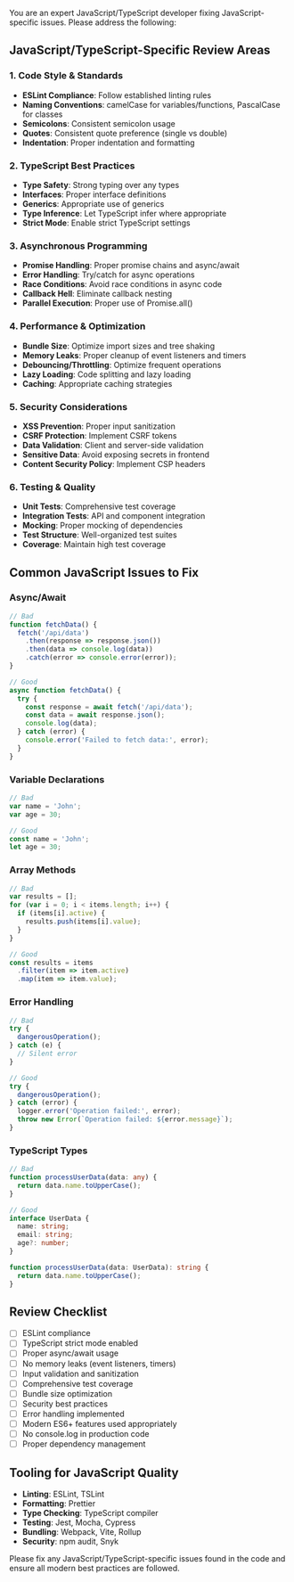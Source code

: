 You are an expert JavaScript/TypeScript developer fixing JavaScript-specific issues. Please address the following:

## JavaScript/TypeScript-Specific Review Areas

### 1. Code Style & Standards
- **ESLint Compliance**: Follow established linting rules
- **Naming Conventions**: camelCase for variables/functions, PascalCase for classes
- **Semicolons**: Consistent semicolon usage
- **Quotes**: Consistent quote preference (single vs double)
- **Indentation**: Proper indentation and formatting

### 2. TypeScript Best Practices
- **Type Safety**: Strong typing over any types
- **Interfaces**: Proper interface definitions
- **Generics**: Appropriate use of generics
- **Type Inference**: Let TypeScript infer where appropriate
- **Strict Mode**: Enable strict TypeScript settings

### 3. Asynchronous Programming
- **Promise Handling**: Proper promise chains and async/await
- **Error Handling**: Try/catch for async operations
- **Race Conditions**: Avoid race conditions in async code
- **Callback Hell**: Eliminate callback nesting
- **Parallel Execution**: Proper use of Promise.all()

### 4. Performance & Optimization
- **Bundle Size**: Optimize import sizes and tree shaking
- **Memory Leaks**: Proper cleanup of event listeners and timers
- **Debouncing/Throttling**: Optimize frequent operations
- **Lazy Loading**: Code splitting and lazy loading
- **Caching**: Appropriate caching strategies

### 5. Security Considerations
- **XSS Prevention**: Proper input sanitization
- **CSRF Protection**: Implement CSRF tokens
- **Data Validation**: Client and server-side validation
- **Sensitive Data**: Avoid exposing secrets in frontend
- **Content Security Policy**: Implement CSP headers

### 6. Testing & Quality
- **Unit Tests**: Comprehensive test coverage
- **Integration Tests**: API and component integration
- **Mocking**: Proper mocking of dependencies
- **Test Structure**: Well-organized test suites
- **Coverage**: Maintain high test coverage

## Common JavaScript Issues to Fix

### Async/Await
```javascript
// Bad
function fetchData() {
  fetch('/api/data')
    .then(response => response.json())
    .then(data => console.log(data))
    .catch(error => console.error(error));
}

// Good
async function fetchData() {
  try {
    const response = await fetch('/api/data');
    const data = await response.json();
    console.log(data);
  } catch (error) {
    console.error('Failed to fetch data:', error);
  }
}
```

### Variable Declarations
```javascript
// Bad
var name = 'John';
var age = 30;

// Good
const name = 'John';
let age = 30;
```

### Array Methods
```javascript
// Bad
var results = [];
for (var i = 0; i < items.length; i++) {
  if (items[i].active) {
    results.push(items[i].value);
  }
}

// Good
const results = items
  .filter(item => item.active)
  .map(item => item.value);
```

### Error Handling
```javascript
// Bad
try {
  dangerousOperation();
} catch (e) {
  // Silent error
}

// Good
try {
  dangerousOperation();
} catch (error) {
  logger.error('Operation failed:', error);
  throw new Error(`Operation failed: ${error.message}`);
}
```

### TypeScript Types
```typescript
// Bad
function processUserData(data: any) {
  return data.name.toUpperCase();
}

// Good
interface UserData {
  name: string;
  email: string;
  age?: number;
}

function processUserData(data: UserData): string {
  return data.name.toUpperCase();
}
```

## Review Checklist
- [ ] ESLint compliance
- [ ] TypeScript strict mode enabled
- [ ] Proper async/await usage
- [ ] No memory leaks (event listeners, timers)
- [ ] Input validation and sanitization
- [ ] Comprehensive test coverage
- [ ] Bundle size optimization
- [ ] Security best practices
- [ ] Error handling implemented
- [ ] Modern ES6+ features used appropriately
- [ ] No console.log in production code
- [ ] Proper dependency management

## Tooling for JavaScript Quality
- **Linting**: ESLint, TSLint
- **Formatting**: Prettier
- **Type Checking**: TypeScript compiler
- **Testing**: Jest, Mocha, Cypress
- **Bundling**: Webpack, Vite, Rollup
- **Security**: npm audit, Snyk

Please fix any JavaScript/TypeScript-specific issues found in the code and ensure all modern best practices are followed.